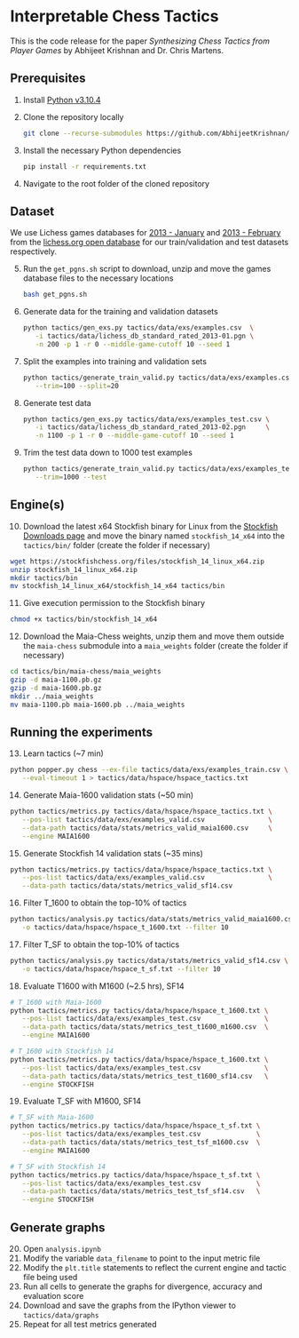 # Interpretable Chess Tactics

This is the code release for the paper *Synthesizing Chess Tactics from Player Games* by Abhijeet Krishnan and Dr. Chris Martens.

## Prerequisites

1. Install [Python v3.10.4](https://www.python.org/downloads/)

3. Clone the repository locally

   ```bash
   git clone --recurse-submodules https://github.com/AbhijeetKrishnan/interpretable-chess-tactics.git
   ```

2. Install the necessary Python dependencies

   ```bash
   pip install -r requirements.txt
   ```

4. Navigate to the root folder of the cloned repository

## Dataset

We use Lichess games databases for [2013 -
   January](https://database.lichess.org/standard/lichess_db_standard_rated_2013-01.pgn.bz2) and [2013 - February](https://database.lichess.org/standard/lichess_db_standard_rated_2013-02.pgn.bz2) from
   the [lichess.org open database](https://database.lichess.org/) for our train/validation and test datasets respectively. 

5. Run the `get_pgns.sh` script to download, unzip and move the games database files to the necessary locations

   ```bash
   bash get_pgns.sh
   ```

6. Generate data for the training and validation datasets

   ```bash
   python tactics/gen_exs.py tactics/data/exs/examples.csv  \
      -i tactics/data/lichess_db_standard_rated_2013-01.pgn \
      -n 200 -p 1 -r 0 --middle-game-cutoff 10 --seed 1
   ```

7. Split the examples into training and validation sets

   ```bash
   python tactics/generate_train_valid.py tactics/data/exs/examples.csv \
      --trim=100 --split=20
   ```

8. Generate test data

   ```bash
   python tactics/gen_exs.py tactics/data/exs/examples_test.csv \
      -i tactics/data/lichess_db_standard_rated_2013-02.pgn     \
      -n 1100 -p 1 -r 0 --middle-game-cutoff 10 --seed 1
   ```

9. Trim the test data down to 1000 test examples

   ```bash
   python tactics/generate_train_valid.py tactics/data/exs/examples_test.csv \
      --trim=1000 --test
   ```

## Engine(s)

10. Download the latest x64 Stockfish binary for Linux from the [Stockfish Downloads page](https://stockfishchess.org/files/stockfish_14_linux_x64.zip) and move the binary named
   `stockfish_14_x64` into the `tactics/bin/` folder (create the folder if necessary)

   ```bash
   wget https://stockfishchess.org/files/stockfish_14_linux_x64.zip
   unzip stockfish_14_linux_x64.zip
   mkdir tactics/bin
   mv stockfish_14_linux_x64/stockfish_14_x64 tactics/bin
   ```

11. Give execution permission to the Stockfish binary 

   ```bash
   chmod +x tactics/bin/stockfish_14_x64
   ```

12. Download the Maia-Chess weights, unzip them and move them outside the `maia-chess` submodule into a `maia_weights` folder (create the folder if necessary)

   ```bash
   cd tactics/bin/maia-chess/maia_weights
   gzip -d maia-1100.pb.gz
   gzip -d maia-1600.pb.gz
   mkdir ../maia_weights
   mv maia-1100.pb maia-1600.pb ../maia_weights
   ```

## Running the experiments

13. Learn tactics (~7 min)

   ```bash
   python popper.py chess --ex-file tactics/data/exs/examples_train.csv \
      --eval-timeout 1 > tactics/data/hspace/hspace_tactics.txt
   ```

14. Generate Maia-1600 validation stats (~50 min)

   ```bash
   python tactics/metrics.py tactics/data/hspace/hspace_tactics.txt \
      --pos-list tactics/data/exs/examples_valid.csv                \
      --data-path tactics/data/stats/metrics_valid_maia1600.csv     \
      --engine MAIA1600
   ```

15. Generate Stockfish 14 validation stats (~35 mins)

   ```bash
   python tactics/metrics.py tactics/data/hspace/hspace_tactics.txt \
      --pos-list tactics/data/exs/examples_valid.csv                \
      --data-path tactics/data/stats/metrics_valid_sf14.csv
   ```

16. Filter T_1600 to obtain the top-10% of tactics

   ```bash
   python tactics/analysis.py tactics/data/stats/metrics_valid_maia1600.csv \
      -o tactics/data/hspace/hspace_t_1600.txt --filter 10
   ```

17. Filter T_SF to obtain the top-10% of tactics

   ```bash
   python tactics/analysis.py tactics/data/stats/metrics_valid_sf14.csv \
      -o tactics/data/hspace/hspace_t_sf.txt --filter 10
   ```

18. Evaluate T1600 with M1600 (~2.5 hrs), SF14

   ```bash
   # T_1600 with Maia-1600
   python tactics/metrics.py tactics/data/hspace/hspace_t_1600.txt \
      --pos-list tactics/data/exs/examples_test.csv                \
      --data-path tactics/data/stats/metrics_test_t1600_m1600.csv  \
      --engine MAIA1600

   # T_1600 with Stockfish 14
   python tactics/metrics.py tactics/data/hspace/hspace_t_1600.txt \
      --pos-list tactics/data/exs/examples_test.csv                \
      --data-path tactics/data/stats/metrics_test_t1600_sf14.csv   \
      --engine STOCKFISH
   ```

19. Evaluate T_SF with M1600, SF14

   ```bash
   # T_SF with Maia-1600
   python tactics/metrics.py tactics/data/hspace/hspace_t_sf.txt \
      --pos-list tactics/data/exs/examples_test.csv              \
      --data-path tactics/data/stats/metrics_test_tsf_m1600.csv  \
      --engine MAIA1600

   # T_SF with Stockfish 14
   python tactics/metrics.py tactics/data/hspace/hspace_t_sf.txt \
      --pos-list tactics/data/exs/examples_test.csv              \
      --data-path tactics/data/stats/metrics_test_tsf_sf14.csv   \
      --engine STOCKFISH
   ```

## Generate graphs

20. Open `analysis.ipynb`
21. Modify the variable `data_filename` to point to the input metric file
22. Modify the `plt.title` statements to reflect the current engine and tactic file being used
23. Run all cells to generate the graphs for divergence, accuracy and evaluation score
24. Download and save the graphs from the IPython viewer to `tactics/data/graphs`
25. Repeat for all test metrics generated